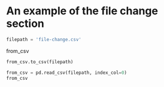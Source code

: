 <!-- markdownlint-disable MD033 -->

# An example of the file change section

<section-start>

```python
filepath = 'file-change.csv'
```

</section-start>

<section-live>

<variable-table>from_csv</variable-table>

```python
from_csv.to_csv(filepath)
```

</section-live>

<section-filechange paths="[filepath]">

```python
from_csv = pd.read_csv(filepath, index_col=0)
from_csv
```

</section-filechange>